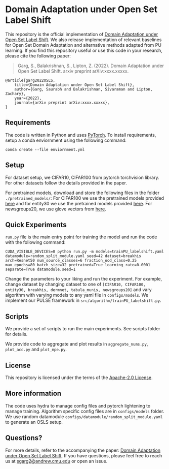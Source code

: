 
# Domain Adaptation under Open Set Label Shift

This repository is the official implementation of [Domain Adaptation under Open Set Label Shift](). We also release implementation of relevant baselines for Open Set Domain Adaptation and alternative methods adapted from PU learning. 
If you find this repository useful or use this code in your research, please cite the following paper: 

> Garg, S., Balakrishnan, S., Lipton, Z. (2022). Domain Adaptation under Open Set Label Shift. arxiv preprint  arXiv:xxxx.xxxxx. 
```
@article{garg2022OSLS,
    title={Domain Adaptation under Open Set Label Shift},
    author={Garg, Saurabh and Balakrishnan, Sivaraman and Lipton, Zachary},
    year={2022},
    journal={arXiv preprint arXiv:xxxx.xxxxx}, 
}
```

## Requirements

The code is written in Python and uses [PyTorch](https://pytorch.org/). To install requirements, setup a conda enviornment using the following command:

```setup
conda create --file enviornment.yml
```

## Setup 

For dataset setup, we CIFAR10, CIFAR100 from pytorch torchvision library.  For other datasets follow the details provided in the paper. 

For pretrained models, download and store the following files in the folder `./pretrained_models/`: For CIFAR100 we use the pretrained models provided [here](https://drive.google.com/file/d/1huW-ChBVvKcx7t8HyDaWTQB5Li1Fht9x/view) and for entity30 we use the pretrained models provided [here](https://github.com/AndrewAtanov/simclr-pytorch). For newsgroups20, we use glove vectors from [here](hhttps://www.kaggle.com/datasets/danielwillgeorge/glove6b100dtxt).


## Quick Experiments 

`run.py` file is the main entry point for training the model and run the code with the following command:

```setup
CUDA_VISIBLE_DEVICES=0 python run.py -m models=trainPU_labelshift.yaml datamodule=random_split_module.yaml seed=42 dataset=breakhis arch=Resnet50 num_source_classes=6 fraction_ood_class=0.25 max_epochs=80 batch_size=32 pretrained=True learning_rate=0.0001 separate=True datamodule.seed=1
```

Change the parameters to your liking and run the experiment. For example, change dataset by changing dataset to one of `[CIFAR10, CIFAR100, entity30, breakhis, dermnet, tabula_munis, newsgroups20]` and vary algorithm with varying models to any yaml file in `configs/models`. We implement our PULSE framework in `src/algorithm/trainPU_labelshift.py`.

## Scripts 
We provide a set of scripts to run the main experiments. See scripts folder for details. 

We provide code to aggregate and plot results in `aggregate_nums.py`, `plot_acc.py` and `plot_mpe.py`. 


## License
This repository is licensed under the terms of the [Apache-2.0 License](LICENSE).

## More information
The code uses hydra to manage config files and pytorch lightening to manage training. Algorithm specific config files 
are in `configs/models` folder. We use random datamodule `configs/datamodule/random_split_module.yaml` to generate an OSLS setup.

## Questions?

For more details, refer to the accompanying the paper: [Domain Adaptation under Open Set Label Shift](). If you have questions, please feel free to reach us at sgarg2@andrew.cmu.edu or open an issue.  
